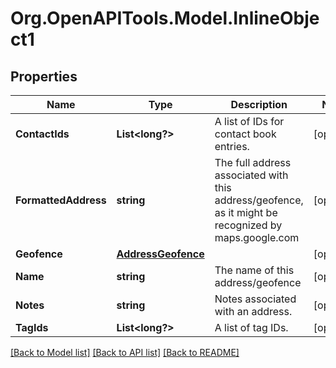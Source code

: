 # Org.OpenAPITools.Model.InlineObject1
## Properties

Name | Type | Description | Notes
------------ | ------------- | ------------- | -------------
**ContactIds** | **List<long?>** | A list of IDs for contact book entries. | [optional] 
**FormattedAddress** | **string** | The full address associated with this address/geofence, as it might be recognized by maps.google.com | [optional] 
**Geofence** | [**AddressGeofence**](AddressGeofence.md) |  | [optional] 
**Name** | **string** | The name of this address/geofence | [optional] 
**Notes** | **string** | Notes associated with an address. | [optional] 
**TagIds** | **List<long?>** | A list of tag IDs. | [optional] 

[[Back to Model list]](../README.md#documentation-for-models) [[Back to API list]](../README.md#documentation-for-api-endpoints) [[Back to README]](../README.md)


